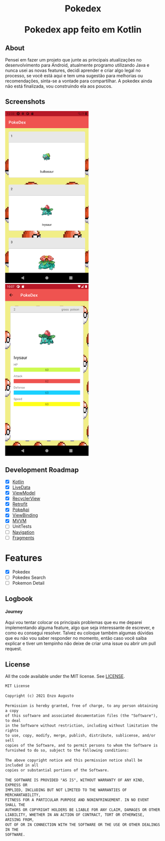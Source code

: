 <h1 align="center">Pokedex
<br>
<br>
Pokedex app feito em Kotlin
</h1>

## About
<p>Pensei em fazer um projeto que junte as principais atualizações no desenvolvimento para Android, atualmente programo utilizando Java e nunca usei as novas features, decidi aprender e criar algo legal no processo, se você está aqui e tem uma sugestão para melhorias ou recomendações, sinta-se a vontade para compartilhar. A pokedex ainda não está finalizada, vou construindo ela aos poucos. </p>

## Screenshots
<p>
  <img src="screenshots/pokemon_list2.png" width="270" alt="Pokedex List">
  <img src="screenshots/detail.png" width="270" alt="Pokedex Detail">
</p>



## Development Roadmap
 - [x] [Kotlin](https://kotlinlang.org/)
 - [x] [LiveData](https://developer.android.com/topic/libraries/architecture/livedata)
 - [x] [ViewModel](https://developer.android.com/topic/libraries/architecture/viewmodel)
 - [x] [RecyclerView](https://developer.android.com/guide/topics/ui/layout/recyclerview)
 - [x] [Retrofit](https://square.github.io/retrofit/)
 - [x] [PokeApi](https://pokeapi.co/)
 - [x] [ViewBinding](https://developer.android.com/topic/libraries/view-binding)
 - [x] [MVVM](https://developer.android.com/jetpack/guide)
 - [ ] UnitTests
 - [ ] [Navigation](https://developer.android.com/topic/libraries/architecture/navigation)
 - [ ] [Fragments](https://developer.android.com/guide/fragments)

# Features
 - [x] Pokedex
 - [ ] Pokedex Search
 - [ ] Pokemon Detail

## Logbook
<h4>Journey</h4>
Aqui vou tentar colocar os principais problemas que eu me deparei implementando alguma feature, algo que seja interessante de escrever, e como eu consegui resolver. Talvez eu coloque também algumas dúvidas que eu não vou saber responder no momento, então caso você saiba explicar e tiver um tempinho não deixe de criar uma issue ou abrir um pull request.

## License
All the code available under the MIT license. See [LICENSE](LICENSE).

```
MIT License

Copyright (c) 2021 Enzo Augusto

Permission is hereby granted, free of charge, to any person obtaining a copy
of this software and associated documentation files (the "Software"), to deal
in the Software without restriction, including without limitation the rights
to use, copy, modify, merge, publish, distribute, sublicense, and/or sell
copies of the Software, and to permit persons to whom the Software is
furnished to do so, subject to the following conditions:

The above copyright notice and this permission notice shall be included in all
copies or substantial portions of the Software.

THE SOFTWARE IS PROVIDED "AS IS", WITHOUT WARRANTY OF ANY KIND, EXPRESS OR
IMPLIED, INCLUDING BUT NOT LIMITED TO THE WARRANTIES OF MERCHANTABILITY,
FITNESS FOR A PARTICULAR PURPOSE AND NONINFRINGEMENT. IN NO EVENT SHALL THE
AUTHORS OR COPYRIGHT HOLDERS BE LIABLE FOR ANY CLAIM, DAMAGES OR OTHER
LIABILITY, WHETHER IN AN ACTION OF CONTRACT, TORT OR OTHERWISE, ARISING FROM,
OUT OF OR IN CONNECTION WITH THE SOFTWARE OR THE USE OR OTHER DEALINGS IN THE
SOFTWARE.
```
